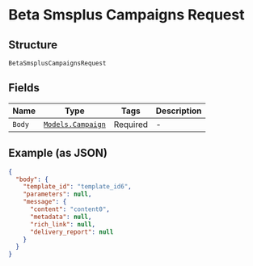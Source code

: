 
# Beta Smsplus Campaigns Request

## Structure

`BetaSmsplusCampaignsRequest`

## Fields

| Name | Type | Tags | Description |
|  --- | --- | --- | --- |
| `Body` | [`Models.Campaign`](/doc/models/campaign.md) | Required | - |

## Example (as JSON)

```json
{
  "body": {
    "template_id": "template_id6",
    "parameters": null,
    "message": {
      "content": "content0",
      "metadata": null,
      "rich_link": null,
      "delivery_report": null
    }
  }
}
```

